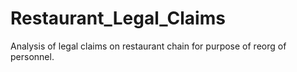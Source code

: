 # Restaurant_Legal_Claims
Analysis of legal claims on restaurant chain for purpose of reorg of personnel.
